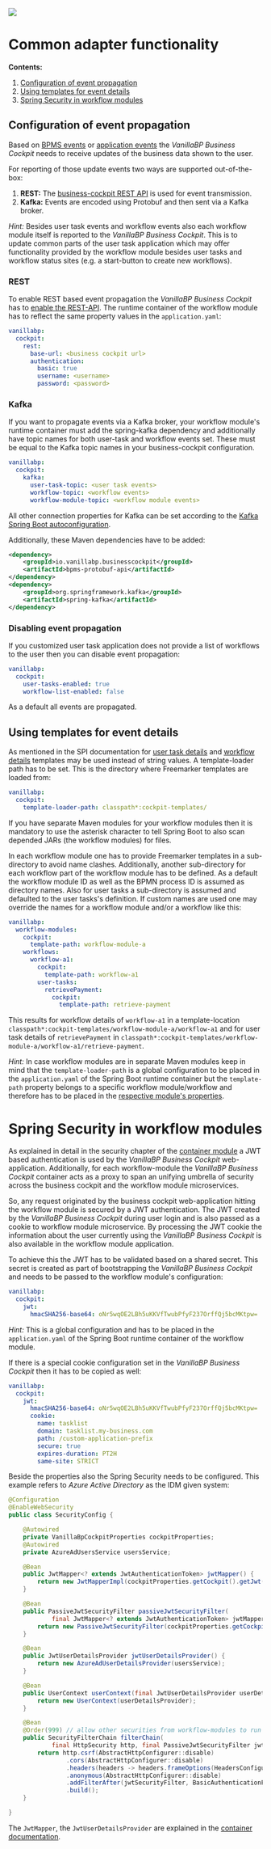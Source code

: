 ![](../../readme/vanillabp-headline.png)

# Common adapter functionality

**Contents:**
1. [Configuration of event propagation](#configuration-of-event-propagation)
1. [Using templates for event details](#using-templates-for-event-details)
1. [Spring Security in workflow modules](#spring-security-in-workflow-modules)

## Configuration of event propagation

Based on [BPMS events](../spi-for-java#using-an-adapter) or
[application events](../spi-for-java#retrieve-user-task-details-programmatically) the *VanillaBP Business Cockpit*
needs to receive updates of the business data shown to the user.

For reporting of those update events two ways are supported out-of-the-box:
1. **REST:** The [business-cockpit REST API](../apis/bpms-api) is used for event transmission.
2. **Kafka:** Events are encoded using Protobuf and then sent via a Kafka broker.

*Hint:* Besides user task events and workflow events also each workflow module itself is reported
to the *VanillaBP Business Cockpit*. This is to update common parts of the user task application
which may offer functionality provided by the workflow module besides user tasks and workflow status sites
(e.g. a start-button to create new workflows).

### REST

To enable REST based event propagation the *VanillaBP Business Cockpit* has to
[enable the REST-API](../container#rest-api). The runtime container of the workflow module
has to reflect the same property values in the `application.yaml`:

```yaml
vanillabp:
  cockpit:
    rest:  
      base-url: <business cockpit url>  
      authentication:  
        basic: true  
        username: <username>
        password: <password>
```

### Kafka

If you want to propagate events via a Kafka broker, your workflow module's runtime container
must add the spring-kafka dependency and additionally have topic names for both user-task and
workflow events set. These must be equal to the Kafka topic names in your business-cockpit configuration.

```yaml
vanillabp:  
  cockpit:  
    kafka:  
      user-task-topic: <user task events>  
      workflow-topic: <workflow events>
      workflow-module-topic: <workflow module events>
```

All other connection properties for Kafka can be set according to the
[Kafka Spring Boot autoconfiguration](https://docs.spring.io/spring-boot/docs/current/reference/html/application-properties.html#appendix.application-properties.integration).

Additionally, these Maven dependencies have to be added:

```xml
<dependency>
    <groupId>io.vanillabp.businesscockpit</groupId>
    <artifactId>bpms-protobuf-api</artifactId>
</dependency>
<dependency>
    <groupId>org.springframework.kafka</groupId>
    <artifactId>spring-kafka</artifactId>
</dependency>
```

### Disabling event propagation

If you customized user task application does not provide a list of workflows to the user then you
can disable event propagation:

```yaml
vanillabp:  
  cockpit:
    user-tasks-enabled: true
    workflow-list-enabled: false
```

As a default all events are propagated.

## Using templates for event details

As mentioned in the SPI documentation for [user task details](../spi-for-java#using-templates-for-user-task-details)
and [workflow details](../spi-for-java#using-templates-for-workflow-details) templates may be used
instead of string values. A template-loader path has to be set. This is the directory where Freemarker
templates are loaded from:

```yaml
vanillabp:  
  cockpit:
    template-loader-path: classpath*:cockpit-templates/
```

If you have separate Maven modules for your workflow modules then it is mandatory to use the asterisk
character to tell Spring Boot to also scan depended JARs (the workflow modules) for files.

In each workflow module one has to provide Freemarker templates in a sub-directory to avoid name clashes.
Additionally, another sub-directory for each workflow part of the workflow module has to be defined.
As a default the workflow module ID as well as the BPMN process ID is assumed as directory names.
Also for user tasks a sub-directory is assumed and defaulted to the user tasks's definition. If
custom names are used one may override the names for a workflow module and/or a workflow like this:

```yaml
vanillabp:  
  workflow-modules:
    cockpit:
      template-path: workflow-module-a
    workflows:
      workflow-a1:
        cockpit:
          template-path: workflow-a1
        user-tasks:
          retrievePayment:
            cockpit:
              template-path: retrieve-payment
```

This results for workflow details of `workflow-a1` in a template-location
`classpath*:cockpit-templates/workflow-module-a/workflow-a1` and for user task details
of `retrievePayment` in `classpath*:cockpit-templates/workflow-module-a/workflow-a1/retrieve-payment`.

*Hint:* In case workflow modules are in separate Maven modules keep in mind that the
`template-loader-path` is a global configuration to be placed in the `application.yaml` of the
Spring Boot runtime container but the `template-path` property belongs to a specific
workflow module/workflow and therefore has to be placed in the
[respective module's properties](https://github.com/vanillabp/spring-boot-support?tab=readme-ov-file#configuration).

# Spring Security in workflow modules

As explained in detail in the security chapter of the [container module](../../container)
a JWT based authentication is used by the *VanillaBP Business Cockpit* web-application. Additionally,
for each workflow-module the *VanillaBP Business Cockpit* container acts as a proxy to
span an unifying umbrella of security across the business cockpit and the workflow module microservices.

So, any request originated by the business cockpit web-application hitting the workflow module
is secured by a JWT authentication. The JWT created by the *VanillaBP Business Cockpit*
during user login and is also passed as a cookie to workflow module microservice. By processing
the JWT cookie the information about the user currently using the *VanillaBP Business Cockpit*
is also available in the workflow module application.

To achieve this the JWT has to be validated based on a shared secret. This secret is created as
part of bootstrapping the *VanillaBP Business Cockpit* and needs to be passed to the workflow
module's configuration:

```yaml
vanillabp:
  cockpit:
    jwt:
      hmacSHA256-base64: oNr5wqOE2LBh5uKKVfTwubPfyF237OrffQj5bcMKtpw=  # sample secret
```

*Hint:* This is a global configuration and has to be placed in the `application.yaml` of the
Spring Boot runtime container of the workflow module.

If there is a special cookie configuration set in the *VanillaBP Business Cockpit* then
it has to be copied as well:

```yaml
vanillabp:
  cockpit:
    jwt:
      hmacSHA256-base64: oNr5wqOE2LBh5uKKVfTwubPfyF237OrffQj5bcMKtpw=  # sample secret
      cookie:
        name: tasklist
        domain: tasklist.my-business.com
        path: /custom-application-prefix
        secure: true
        expires-duration: PT2H
        same-site: STRICT
```

Beside the properties also the Spring Security needs to be configured. This example refers to
*Azure Active Directory* as the IDM given system:

```java
@Configuration
@EnableWebSecurity
public class SecurityConfig {

    @Autowired
    private VanillaBpCockpitProperties cockpitProperties;
    @Autowired
    private AzureAdUsersService usersService;

    @Bean
    public JwtMapper<? extends JwtAuthenticationToken> jwtMapper() {
        return new JwtMapperImpl(cockpitProperties.getCockpit().getJwt());
    }

    @Bean
    public PassiveJwtSecurityFilter passiveJwtSecurityFilter(
            final JwtMapper<? extends JwtAuthenticationToken> jwtMapper) {
        return new PassiveJwtSecurityFilter(cockpitProperties.getCockpit().getJwt(), jwtMapper);
    }

    @Bean
    public JwtUserDetailsProvider jwtUserDetailsProvider() {
        return new AzureAdUserDetailsProvider(usersService);
    }

    @Bean
    public UserContext userContext(final JwtUserDetailsProvider userDetailsProvider) {
        return new UserContext(userDetailsProvider);
    }

    @Bean
    @Order(999) // allow other securities from workflow-modules to run first
    public SecurityFilterChain filterChain(
            final HttpSecurity http, final PassiveJwtSecurityFilter jwtSecurityFilter) throws Exception {
        return http.csrf(AbstractHttpConfigurer::disable)
                .cors(AbstractHttpConfigurer::disable)
                .headers(headers -> headers.frameOptions(HeadersConfigurer.FrameOptionsConfig::disable))
                .anonymous(AbstractHttpConfigurer::disable)
                .addFilterAfter(jwtSecurityFilter, BasicAuthenticationFilter.class)
                .build();
    }

}
```

The `JwtMapper`, the `JwtUserDetailsProvider` are explained in the [container documentation](../../container#security). 
